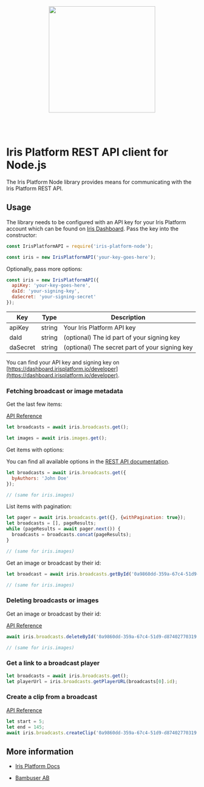 <div>
  <br/><br />
  <p align="center">
    <a href="https://irisplatform.io" target="_blank" align="center">
        <img src="https://irisplatform.io/static/images/company/iris-by-bambuser-black-horisontal.png" width="280">
    </a>
  </p>
  <br /><br />
  <h1>Iris Platform REST API client for Node.js</h1>
</div>

The Iris Platform Node library provides means for communicating with the Iris Platform REST API.

## Usage

The library needs to be configured with an API key for your Iris Platform account which can be found on [Iris Dashboard](https://dashboard.irisplatform.io/developer). Pass the key into the constructor:

```javascript
const IrisPlatformAPI = require('iris-platform-node');

const iris = new IrisPlatformAPI('your-key-goes-here');
```

Optionally, pass more options:

```javascript
const iris = new IrisPlatformAPI({
  apiKey: 'your-key-goes-here',
  daId: 'your-signing-key',
  daSecret: 'your-signing-secret'
});
```

| Key | Type | Description |
| -------- | ------ | --- |
| apiKey   | string | Your Iris Platform API key |
| daId     | string | (optional) The id part of your signing key |
| daSecret | string | (optional) The secret part of your signing key |

You can find your API key and signing key on [https://dashboard.irisplatform.io/developer](https://dashboard.irisplatform.io/developer).


### Fetching broadcast or image metadata

Get the last few items:

[API Reference](https://irisplatform.io/docs/api/get-broadcast-metadata/)

```javascript
let broadcasts = await iris.broadcasts.get();

let images = await iris.images.get();
```

Get items with options:

You can find all available options in the [REST API documentation](https://irisplatform.io/docs/api/get-broadcast-metadata/).

```javascript
let broadcasts = await iris.broadcasts.get({
  byAuthors: 'John Doe'
});

// (same for iris.images)
```

List items with pagination:

```javascript
let pager = await iris.broadcasts.get({}, {withPagination: true});
let broadcasts = [], pageResults;
while (pageResults = await pager.next()) {
  broadcasts = broadcasts.concat(pageResults);
}

// (same for iris.images)
```

Get an image or broadcast by their id:

```javascript
let broadcast = await iris.broadcasts.getById('0a9860dd-359a-67c4-51d9-d87402770319');

// (same for iris.images)
```

### Deleting broadcasts or images

Get an image or broadcast by their id:

[API Reference](https://irisplatform.io/docs/api/removing-media/)

```javascript
await iris.broadcasts.deleteById('0a9860dd-359a-67c4-51d9-d87402770319');

// (same for iris.images)
```

### Get a link to a broadcast player

```javascript
let broadcasts = await iris.broadcasts.get();
let playerUrl = iris.broadcasts.getPlayerURL(broadcasts[0].id);
```

### Create a clip from a broadcast

[API Reference](https://irisplatform.io/docs/api/create-clips/)

```javascript
let start = 5;
let end = 145;
await iris.broadcasts.createClip('0a9860dd-359a-67c4-51d9-d87402770319', start, end);
```

## More information

* [Iris Platform Docs](https://irisplatform.io/docs)

* [Bambuser AB](https://bambuser.com)

